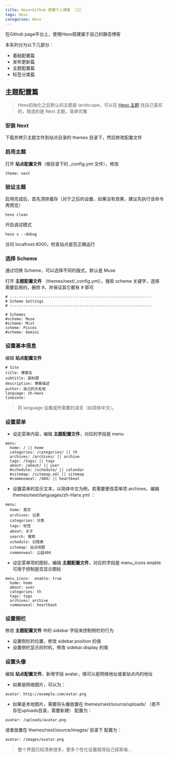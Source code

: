 ```yaml
---
title: Hexo+Github 搭建个人博客 （三）
tags: Hexo
categories: Hexo
---
```

在Github page平台上，使用Hexo搭建属于自己的静态博客

本系列分为以下几部分：
* 基础配置篇
* 发布更新篇
* 主题配置篇
* 标签分类篇


## 主题配置篇

> Hexo初始化之后默认的主题是 landscape，可以在 [Hexo 主题](https://hexo.io/themes/) 找自己喜欢的，我选的是  Next 主题，简单优雅

### 安装 Next
下载并拷贝主题文件到站点目录的 themes 目录下，然后修改配置文件

### 启用主题

打开 __站点配置文件__（根目录下的 _config.yml 文件），修改

```
theme: next
```

### 验证主题
启用完成后，首先清除缓存（对于之后的设置，如果没有效果，建议先执行该命令再预览）

```
hexo clean
```

开启调试模式

```
hexo s --debug
```

访问 localhost:4000，检查站点是否正确运行

### 选择 Scheme

通过切换 Scheme，可以选择不同的版式，默认是 Muse

打开 __主题配置文件__ （themes/next/_config.yml），搜索 scheme 关键字，选择需要启用的，删除 #，并保证其它都有 # 即可

```
# ---------------------------------------------------------------
# Scheme Settings
# ---------------------------------------------------------------

# Schemes
#scheme: Muse
#scheme: Mist
scheme: Pisces
#scheme: Gemini
```

### 设置基本信息
编辑 __站点配置文件__ 

```
# Site
title: 博客名
subtitle: 副标题
description: 博客描述
author: 自己的大名啦
language: zh-Hans
timezone: 
```
> 将 language 设置成所需要的语言（如简体中文）。

### 设置菜单
* 设定菜单内容，编辑 __主题配置文件__，对应的字段是 menu
```
menu:
  home: / || home
  categories: /categories/ || th
  archives: /archives/ || archive
  tags: /tags/ || tags
  about: /about/ || user
  #schedule: /schedule/ || calendar
  #sitemap: /sitemap.xml || sitemap
  #commonweal: /404/ || heartbeat
```
  
* 设置菜单的显示文本，以简体中文为例，若需要更改菜单项 archives，编辑 
themes/next/languages/zh-Hans.yml ：
```
menu:
  home: 首页
  archives: 记录
  categories: 分类
  tags: 标签
  about: 关于
  search: 搜索
  schedule: 日程表
  sitemap: 站点地图
  commonweal: 公益404
```

* 设定菜单项的图标，编辑 __主题配置文件__，对应的字段是 menu_icons
enable 可用于控制是否显示图标
```
menu_icons:  enable: true
  home: home
  about: user
  categories: th
  tags: tags
  archives: archive
  commonweal: heartbeat
```

### 设置侧栏
修改 __主题配置文件__ 中的 sidebar 字段来控制侧栏的行为
* 设置侧栏的位置，修改 sidebar.position 的值
* 设置侧栏显示的时机，修改 sidebar.display 的值

### 设置头像
编辑 __站点配置文件__，新增字段 avatar，值可以是网络地址或者站点内的地址
* 如果是网络图片，可以为：
```
avatar: http://example.com/avtar.png
```

* 如果是本地图片，需要将头像放置在 themes/next/source/uploads/ （若不存在uploads目录，需要新建） 
配置为：
```
avatar: /uploads/avatar.png
```
  或者放置在 themes/next/source/images/ 目录下 
  配置为：
```
avatar: /images/avatar.png
```

> 整个界面已经清爽很多，更多个性化设置就得自己探索咯...

